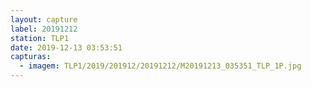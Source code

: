 ```yaml
---
layout: capture
label: 20191212
station: TLP1
date: 2019-12-13 03:53:51
capturas:
  - imagem: TLP1/2019/201912/20191212/M20191213_035351_TLP_1P.jpg
---
```

